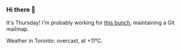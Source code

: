 ### Hi there :wave:

It's Thursday! I'm probably working for [this bunch](https://github.com/kohofinancial), maintaining a Git mailmap.

Weather in Toronto: overcast, at +11°C.
